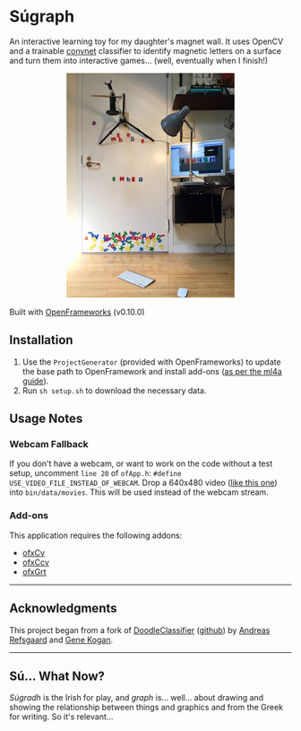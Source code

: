 # Súgraph
An interactive learning toy for my daughter's magnet wall. It uses OpenCV and a trainable [convnet](http://ml4a.github.io/ml4a/convnets/) classifier to identify magnetic letters on a surface and turn them into interactive games… (well, eventually when I finish!)

<p align="center">
  <img src="https://raw.githubusercontent.com/johndryan/Sugraph/master/documentation/photos/180521_early_prototype.jpg" />
</p>

Built with [OpenFrameworks](https://openframeworks.cc) (v0.10.0)

## Installation

1. Use the `ProjectGenerator` (provided with OpenFrameworks) to update the base path to OpenFramework and install add-ons ([as per the ml4a guide](https://github.com/ml4a/ml4a-ofx#setup-your-project)).
2. Run `sh setup.sh` to download the necessary data.

## Usage Notes
### Webcam Fallback
If you don't have a webcam, or want to work on the code without a test setup, uncomment `line 20` of `ofApp.h`: `#define USE_VIDEO_FILE_INSTEAD_OF_WEBCAM`. Drop a 640x480 video ([like this one](https://www.dropbox.com/s/6f1q7ae8y06wi19/demofeed.mp4?dl=0)) into `bin/data/movies`. This will be used instead of the webcam stream.

### Add-ons

This application requires the following addons:

- [ofxCv](https://github.com/kylemcdonald/ofxCv) 
- [ofxCcv](https://github.com/kylemcdonald/ofxCcv) 
- [ofxGrt](https://github.com/nickgillian/ofxGrt)

- - -

## Acknowledgments

This project began from a fork of [DoodleClassifier](http://ml4a.github.io/guides/DoodleClassifier/) ([github](https://github.com/ml4a/ml4a-ofx/tree/master/apps/DoodleClassifier)) by [Andreas Refsgaard](https://andreasrefsgaard.dk/) and [Gene Kogan](https://www.genekogan.com/).

- - - 

## **Sú… What Now?**

_Súgradh_ is the Irish for play, and _graph_ is… well… about drawing and showing the relationship between things and graphics and from the Greek for writing. So it's relevant…